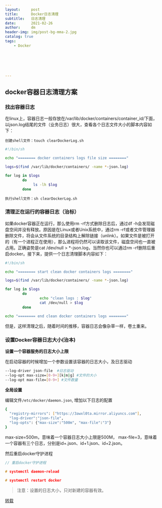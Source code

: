 ```yaml
---
layout:     post
title:      Docker日志清理
subtitle:   日志清理
date:       2021-02-26
author:     dm
header-img: img/post-bg-mma-2.jpg
catalog: true
tags:
    - Docker






---
```


## docker容器日志清理方案

### 找出容器日志

在linux上，容器日志一般存放在/var/lib/docker/containers/container_id/下面， 以json.log结尾的文件（业务日志）很大，查看各个日志文件大小的脚本内容如下：

`创建shell文件：touch clearDockerLog.sh`

```bash
#!/bin/sh

echo "======== docker containers logs file size ========"  

logs=$(find /var/lib/docker/containers/ -name *-json.log)  

for log in $logs  
        do  
             ls -lh $log   
        done  
```

`执行shell文件：sh clearDockerLog.sh`



### 清理正在运行的容器日志（治标）

如果docker容器正在运行，那么使用rm -rf方式删除日志后，通过df -h会发现磁盘空间并没有释放。原因是在Linux或者Unix系统中，通过rm -rf或者文件管理器删除文件，将会从文件系统的目录结构上解除链接（unlink）。如果文件是被打开的（有一个进程正在使用），那么进程将仍然可以读取该文件，磁盘空间也一直被占用。正确姿势是cat /dev/null > *-json.log，当然你也可以通过rm -rf删除后重启docker。接下来，提供一个日志清理脚本内容如下：



```bash
#!/bin/sh 

echo "======== start clean docker containers logs ========"  

logs=$(find /var/lib/docker/containers/ -name *-json.log)  

for log in $logs  
        do  
                echo "clean logs : $log"  
                cat /dev/null > $log  
        done  

echo "======== end clean docker containers logs ========"  
```

但是，这样清理之后，随着时间的推移，容器日志会像杂草一样，卷土重来。

### 设置Docker容器日志大小(治本)

**设置一个容器服务的日志大小上限**

在启动容器的时候增加一个参数设置该容器的日志大小，及日志驱动

```bash
--log-driver json-file  #日志驱动
--log-opt max-size=[0-9+][k|m|g] #文件的大小
--log-opt max-file=[0-9+] #文件数量
```

**全局设置**

编辑文件`/etc/docker/daemon.json`, 增加以下日志的配置

```bash
{
  "registry-mirrors": ["https://3awxl0ta.mirror.aliyuncs.com"],
  "log-driver":"json-file",
  "log-opts": {"max-size":"500m", "max-file":"3"}
}
```

max-size=500m，意味着一个容器日志大小上限是500M，
 max-file=3，意味着一个容器有三个日志，分别是id+.json、id+1.json、id+2.json。

然后重启docker守护进程

```cpp
// 重启docker守护进程

# systemctl daemon-reload

# systemctl restart docker
```

> 注意：设置的日志大小，只对新建的容器有效。



[转载](https://www.jianshu.com/p/28f1acb11f6b)